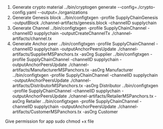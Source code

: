 ﻿1. Generate crypto material
    ../bin/cryptogen generate --config=./crypto-config.yaml --output=./organizations
2. Generate Genesis block
    ../bin/configtxgen -profile SupplyChainGenesis -outputBlock ./channel-artifacts/genesis.block -channelID supplychain
3. Generate Channel
    ../bin/configtxgen -profile SupplyChainChannel -channelID supplychain -outputCreateChannelTx ./channel-artifacts/channel.tx
4. Generate Anchor peer
    ../bin/configtxgen -profile SupplyChainChannel -channelID supplychain -outputAnchorPeersUpdate ./channel-artifacts/SupplierMSPanchors.tx -asOrg Supplier
    ../bin/configtxgen -profile SupplyChainChannel -channelID supplychain -outputAnchorPeersUpdate ./channel-artifacts/ManufacturerMSPanchors.tx -asOrg Manufacturer
    ../bin/configtxgen -profile SupplyChainChannel -channelID supplychain -outputAnchorPeersUpdate ./channel-artifacts/DistributorMSPanchors.tx -asOrg Distributor
    ../bin/configtxgen -profile SupplyChainChannel -channelID supplychain -outputAnchorPeersUpdate ./channel-artifacts/RetailerMSPanchors.tx -asOrg Retailer
    ../bin/configtxgen -profile SupplyChainChannel -channelID supplychain -outputAnchorPeersUpdate ./channel-artifacts/CustomerMSPanchors.tx -asOrg Customer

Give permission for app
    sudo chmod +x file